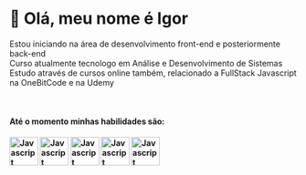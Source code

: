 # 👋 Olá, meu nome é Igor
Estou iniciando na área de desenvolvimento front-end e posteriormente back-end <br>
Curso atualmente tecnologo em Análise e Desenvolvimento de Sistemas <br>
Estudo através de cursos online também, relacionado a FullStack Javascript na OneBitCode e na Udemy <br>

  
<div style="display:inline-block"><br>
<h4> Até o momento minhas habilidades são: <h4>
<img align="center" width="50" height="50" alt ="Javascript" src="https://cdn.jsdelivr.net/gh/devicons/devicon/icons/html5/html5-original-wordmark.svg" />
<img align="center" width="50" height="50" alt ="Javascript" src="https://cdn.jsdelivr.net/gh/devicons/devicon/icons/css3/css3-original-wordmark.svg" />
<img align="center" width="50" height="50" alt ="Javascript" src="https://cdn.jsdelivr.net/gh/devicons/devicon/icons/javascript/javascript-original.svg" />
<img align="center" width="50" height="50" alt ="Javascript" src="https://cdn.jsdelivr.net/gh/devicons/devicon/icons/sass/sass-original.svg" />
<img align="center" width="50" height="50" alt ="Javascript" src="https://cdn.jsdelivr.net/gh/devicons/devicon/icons/bootstrap/bootstrap-original-wordmark.svg" />

          
 </div>    
          


<!---
igor97oliveira/igor97oliveira is a ✨ special ✨ repository because its `README.md` (this file) appears on your GitHub profile.
You can click the Preview link to take a look at your changes.
--->
